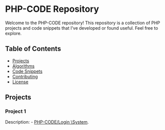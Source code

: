 # PHP-CODE Repository

Welcome to the PHP-CODE repository! This repository is a collection of PHP projects and code snippets that I've developed or found useful. Feel free to explore.

## Table of Contents

- [Projects](#projects)
- [Algorithms](#algorithms)
- [Code Snippets](#code-snippets)
- [Contributing](#contributing)
- [License](#license)

## Projects

### Project 1

Description: - [PHP-CODE/Login \System](#loginsystem).

